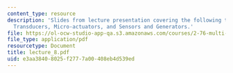 ```yaml
---
content_type: resource
description: 'Slides from lecture presentation covering the following topics: Piezoelectric
  Transducers, Micro-actuators, and Sensors and Generators.'
file: https://ol-ocw-studio-app-qa.s3.amazonaws.com/courses/2-76-multi-scale-system-design-fall-2004/e3aa38408025f2777a00408eb4d539ed_lecture_8.pdf
file_type: application/pdf
resourcetype: Document
title: lecture_8.pdf
uid: e3aa3840-8025-f277-7a00-408eb4d539ed
---
```

